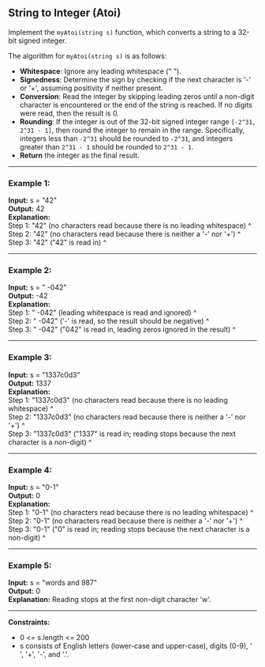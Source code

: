## String to Integer (Atoi)

Implement the `myAtoi(string s)` function, which converts a string to a 32-bit signed integer.

The algorithm for `myAtoi(string s)` is as follows:

- **Whitespace**: Ignore any leading whitespace (" ").
- **Signedness**: Determine the sign by checking if the next character is '-' or '+', assuming positivity if neither present.
- **Conversion**: Read the integer by skipping leading zeros until a non-digit character is encountered or the end of the string is reached. If no digits were read, then the result is 0.
- **Rounding**: If the integer is out of the 32-bit signed integer range `[-2^31, 2^31 - 1]`, then round the integer to remain in the range. Specifically, integers less than `-2^31` should be rounded to `-2^31`, and integers greater than `2^31 - 1` should be rounded to `2^31 - 1`.
- **Return** the integer as the final result.

---

### Example 1:  
**Input:** s = "42"  
**Output:** 42  
**Explanation:**  
Step 1: "42" (no characters read because there is no leading whitespace) ^  
Step 2: "42" (no characters read because there is neither a '-' nor '+') ^  
Step 3: "42" ("42" is read in) ^

---

### Example 2:  
**Input:** s = "   -042"  
**Output:** -42  
**Explanation:**  
Step 1: "   -042" (leading whitespace is read and ignored) ^  
Step 2: "   -042" ('-' is read, so the result should be negative) ^  
Step 3: "   -042" ("042" is read in, leading zeros ignored in the result) ^

---

### Example 3:  
**Input:** s = "1337c0d3"  
**Output:** 1337  
**Explanation:**  
Step 1: "1337c0d3" (no characters read because there is no leading whitespace) ^  
Step 2: "1337c0d3" (no characters read because there is neither a '-' nor '+') ^  
Step 3: "1337c0d3" ("1337" is read in; reading stops because the next character is a non-digit) ^

---

### Example 4:  
**Input:** s = "0-1"  
**Output:** 0  
**Explanation:**  
Step 1: "0-1" (no characters read because there is no leading whitespace) ^  
Step 2: "0-1" (no characters read because there is neither a '-' nor '+') ^  
Step 3: "0-1" ("0" is read in; reading stops because the next character is a non-digit) ^

---

### Example 5:  
**Input:** s = "words and 987"  
**Output:** 0  
**Explanation:** Reading stops at the first non-digit character 'w'.

---

**Constraints:**

- 0 <= s.length <= 200  
- s consists of English letters (lower-case and upper-case), digits (0-9), ' ', '+', '-', and '.'.
